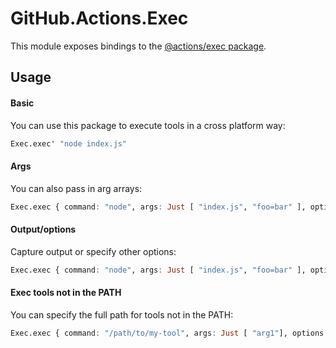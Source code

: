 # GitHub.Actions.Exec

This module exposes bindings to the [@actions/exec package](https://github.com/actions/toolkit/tree/main/packages/exec).

## Usage

#### Basic

You can use this package to execute tools in a cross platform way:

```purescript
Exec.exec' "node index.js"
```

#### Args

You can also pass in arg arrays:

```purescript
Exec.exec { command: "node", args: Just [ "index.js", "foo=bar" ], options: Nothing }
```

#### Output/options

Capture output or specify other options:

```purescript
Exec.exec { command: "node", args: Just [ "index.js", "foo=bar" ], options: Just (Exec.defaultExecOptions { silent = Just true }) }
```

#### Exec tools not in the PATH

You can specify the full path for tools not in the PATH:

```purescript
Exec.exec { command: "/path/to/my-tool", args: Just [ "arg1"], options: Nothing }
```
